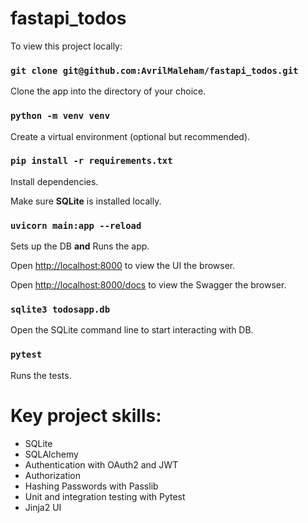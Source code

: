 # fastapi_todos

To view this project locally:

### `git clone git@github.com:AvrilMaleham/fastapi_todos.git`

Clone the app into the directory of your choice.

### `python -m venv venv`

Create a virtual environment (optional but recommended).

### `pip install -r requirements.txt`

Install dependencies.

Make sure **SQLite** is installed locally.

### `uvicorn main:app --reload`

Sets up the DB **and** Runs the app.

Open [http://localhost:8000](http://localhost:8000) to view the UI the browser.

Open [http://localhost:8000/docs](http://localhost:8000/docs) to view the Swagger the browser.

### `sqlite3 todosapp.db`

Open the SQLite command line to start interacting with DB.

### `pytest`

Runs the tests.

# Key project skills:

- SQLite
- SQLAlchemy
- Authentication with OAuth2 and JWT
- Authorization
- Hashing Passwords with Passlib
- Unit and integration testing with Pytest
- Jinja2 UI
